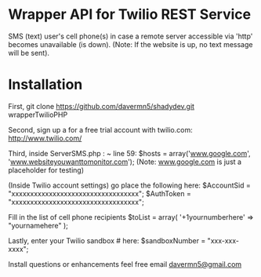 Wrapper API for Twilio REST Service
========
SMS (text) user's cell phone(s) in case a remote server accessible via 'http' becomes unavailable (is down).
(Note: If the website is up, no text message will be sent).


Installation
============

First,  git clone https://github.com/davermn5/shadydev.git wrapperTwilioPHP

Second, sign up a for a free trial account with twilio.com:
http://www.twilio.com/

Third, inside ServerSMS.php :
~ line 59:  $hosts = array('www.google.com', 'www.websiteyouwanttomonitor.com');
(Note: www.google.com is just a placeholder for testing)


(Inside Twilio account settings) go place the following here:
$AccountSid = "xxxxxxxxxxxxxxxxxxxxxxxxxxxxxxxxxx";
$AuthToken = "xxxxxxxxxxxxxxxxxxxxxxxxxxxxxxxxxx";


Fill in the list of cell phone recipients
    $toList = array(
                 '+1yournumberhere' => "yournamehere"
    );


Lastly, enter your Twilio sandbox # here:
$sandboxNumber = "xxx-xxx-xxxx"; 

Install questions or enhancements feel free email davermn5@gmail.com


